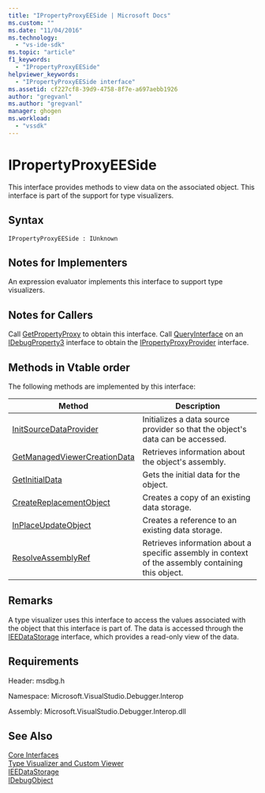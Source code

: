 ```yaml
---
title: "IPropertyProxyEESide | Microsoft Docs"
ms.custom: ""
ms.date: "11/04/2016"
ms.technology: 
  - "vs-ide-sdk"
ms.topic: "article"
f1_keywords: 
  - "IPropertyProxyEESide"
helpviewer_keywords: 
  - "IPropertyProxyEESide interface"
ms.assetid: cf227cf8-39d9-4758-8f7e-a697aebb1926
author: "gregvanl"
ms.author: "gregvanl"
manager: ghogen
ms.workload: 
  - "vssdk"
---
```

# IPropertyProxyEESide
This interface provides methods to view data on the associated object. This interface is part of the support for type visualizers.  
  
## Syntax  
  
```  
IPropertyProxyEESide : IUnknown  
```  
  
## Notes for Implementers  
 An expression evaluator implements this interface to support type visualizers.  
  
## Notes for Callers  
 Call [GetPropertyProxy](../../../extensibility/debugger/reference/ipropertyproxyprovider-getpropertyproxy.md) to obtain this interface. Call [QueryInterface](/cpp/atl/queryinterface) on an [IDebugProperty3](../../../extensibility/debugger/reference/idebugproperty3.md) interface to obtain the [IPropertyProxyProvider](../../../extensibility/debugger/reference/ipropertyproxyprovider.md) interface.  
  
## Methods in Vtable order  
 The following methods are implemented by this interface:  
  
|Method|Description|  
|------------|-----------------|  
|[InitSourceDataProvider](../../../extensibility/debugger/reference/ipropertyproxyeeside-initsourcedataprovider.md)|Initializes a data source provider so that the object's data can be accessed.|  
|[GetManagedViewerCreationData](../../../extensibility/debugger/reference/ipropertyproxyeeside-getmanagedviewercreationdata.md)|Retrieves information about the object's assembly.|  
|[GetInitialData](../../../extensibility/debugger/reference/ipropertyproxyeeside-getinitialdata.md)|Gets the initial data for the object.|  
|[CreateReplacementObject](../../../extensibility/debugger/reference/ipropertyproxyeeside-createreplacementobject.md)|Creates a copy of an existing data storage.|  
|[InPlaceUpdateObject](../../../extensibility/debugger/reference/ipropertyproxyeeside-inplaceupdateobject.md)|Creates a reference to an existing data storage.|  
|[ResolveAssemblyRef](../../../extensibility/debugger/reference/ipropertyproxyeeside-resolveassemblyref.md)|Retrieves information about a specific assembly in context of the assembly containing this object.|  
  
## Remarks  
 A type visualizer uses this interface to access the values associated with the object that this interface is part of. The data is accessed through the [IEEDataStorage](../../../extensibility/debugger/reference/ieedatastorage.md) interface, which provides a read-only view of the data.  
  
## Requirements  
 Header: msdbg.h  
  
 Namespace: Microsoft.VisualStudio.Debugger.Interop  
  
 Assembly: Microsoft.VisualStudio.Debugger.Interop.dll  
  
## See Also  
 [Core Interfaces](../../../extensibility/debugger/reference/core-interfaces.md)   
 [Type Visualizer and Custom Viewer](../../../extensibility/debugger/type-visualizer-and-custom-viewer.md)   
 [IEEDataStorage](../../../extensibility/debugger/reference/ieedatastorage.md)   
 [IDebugObject](../../../extensibility/debugger/reference/idebugobject.md)